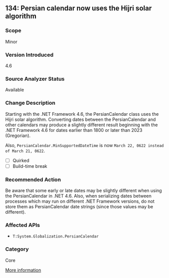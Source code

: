 ## 134: Persian calendar now uses the Hijri solar algorithm

### Scope
Minor

### Version Introduced
4.6

### Source Analyzer Status
Available

### Change Description
Starting with the .NET Framework 4.6, the PersianCalendar class uses the Hijri solar algorithm. Converting dates between the PersianCalendar and other calendars may produce a slightly different result beginning with the .NET Framework 4.6 for dates earlier than 1800 or later than 2023 (Gregorian).

Also, `PersianCalendar.MinSupportedDateTime` is now `March 22, 0622 instead of March 21, 0622`.

- [ ] Quirked
- [ ] Build-time break

### Recommended Action
Be aware that some early or late dates may be slightly different when using the PersianCalendar in .NET 4.6. Also, when serializing dates between processes which may run on different .NET Framework versions, do not store them as PersianCalendar date strings (since those values may be different).

### Affected APIs
* `T:System.Globalization.PersianCalendar`

### Category
Core

[More information](https://msdn.microsoft.com/en-us/library/dn833125%28v=vs.110%29.aspx#Core)
